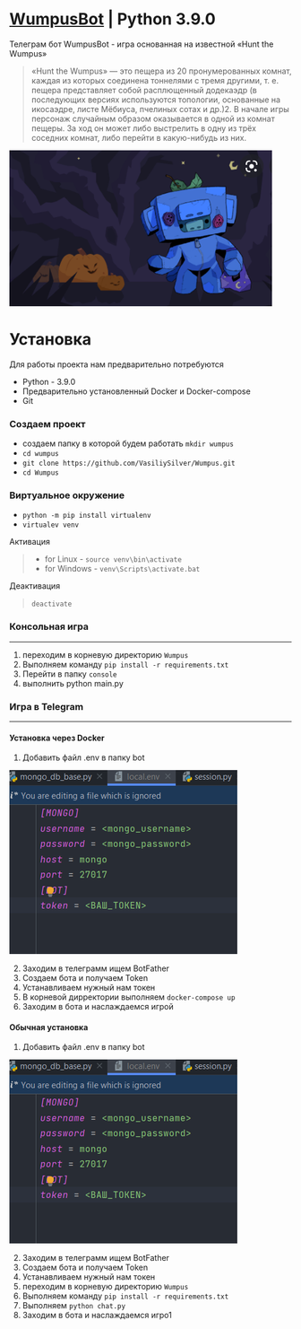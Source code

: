 # [WumpusBot](https://t.me/catch_wumpust_bot) | Python 3.9.0

Телеграм бот WumpusBot - игра основанная на известной «Hunt the Wumpus»

>«Hunt the Wumpus» — это пещера из 20 
пронумерованных комнат, каждая из которых соединена тоннелями с тремя другими, т. е. пещера представляет собой 
расплющенный додекаэдр (в последующих версиях используются топологии, основанные на икосаэдре, листе Мёбиуса, 
пчелиных сотах и др.)2. В начале игры персонаж случайным образом оказывается в одной из комнат пещеры. За ход он 
может либо выстрелить в одну из трёх соседних комнат, либо перейти в какую-нибудь из них.

![img_1.png](img/img_1.png)

# Установка
Для работы проекта нам предварительно потребуются
- Python - 3.9.0
- Предварительно установленный Docker и Docker-compose
- Git

### Создаем проект
- создаем папку в которой будем работать `mkdir wumpus`
- `cd wumpus`
- `git clone https://github.com/VasiliySilver/Wumpus.git`
- `cd Wumpus`

### Виртуальное окружение
- `python -m pip install virtualenv`
- `virtualev venv`

Активация
  
>- for Linux - `source venv\bin\activate`
>- for Windows - `venv\Scripts\activate.bat`

Деактивация

> `deactivate`

### Консольная игра

---

1. переходим в корневую директорию `Wumpus`
2. Выполняем команду `pip install -r requirements.txt`
3. Перейти в папку `console`
4. выполнить python main.py


### Игра в Telegram

---

#### Установка через Docker

1. Добавить файл .env в папку bot

![img.png](img/img.png)

2. Заходим в телеграмм ищем BotFather
3. Создаем бота и получаем Token
4. Устанавливаем нужный нам токен
5. В корневой дирректории выполняем `docker-compose up`
6. Заходим в бота и наслаждаемся игрой

#### Обычная установка

1. Добавить файл .env в папку bot

![img.png](img/img.png)

2. Заходим в телеграмм ищем BotFather
3. Создаем бота и получаем Token
4. Устанавливаем нужный нам токен
5. переходим в корневую директорию `Wumpus`
6. Выполняем команду `pip install -r requirements.txt`
7. Выполняем `python chat.py`
8. Заходим в бота и наслаждаемся игро1


